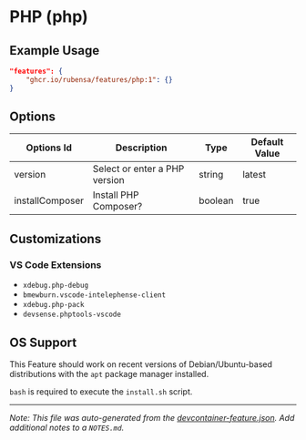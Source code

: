 
# PHP (php)



## Example Usage

```json
"features": {
    "ghcr.io/rubensa/features/php:1": {}
}
```

## Options

| Options Id | Description | Type | Default Value |
|-----|-----|-----|-----|
| version | Select or enter a PHP version | string | latest |
| installComposer | Install PHP Composer? | boolean | true |

## Customizations

### VS Code Extensions

- `xdebug.php-debug`
- `bmewburn.vscode-intelephense-client`
- `xdebug.php-pack`
- `devsense.phptools-vscode`



## OS Support

This Feature should work on recent versions of Debian/Ubuntu-based distributions with the `apt` package manager installed.

`bash` is required to execute the `install.sh` script.


---

_Note: This file was auto-generated from the [devcontainer-feature.json](https://github.com/rubensa/features/blob/main/src/php/devcontainer-feature.json).  Add additional notes to a `NOTES.md`._
